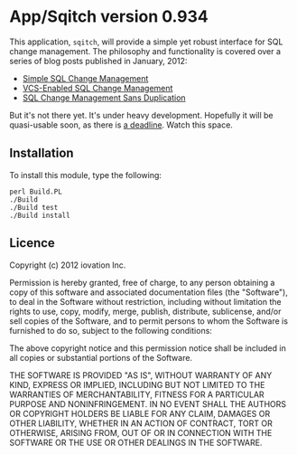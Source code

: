 App/Sqitch version 0.934
=======================

This application, `sqitch`, will provide a simple yet robust interface for SQL
change management. The philosophy and functionality is covered over a series
of blog posts published in January, 2012:

* [Simple SQL Change Management](http://justatheory.com/computers/databases/simple-sql-change-management.html)
* [VCS-Enabled SQL Change Management](http://justatheory.com/computers/databases/vcs-sql-change-management.html)
* [SQL Change Management Sans Duplication](http://justatheory.com/computers/databases/sql-change-management-sans-redundancy.html)

But it's not there yet. It's under heavy development. Hopefully it will be
quasi-usable soon, as there is
[a deadline](http://www.pgcon.org/2012/schedule/events/479.en.html). Watch
this space.

Installation
------------

To install this module, type the following:

    perl Build.PL
    ./Build
    ./Build test
    ./Build install

Licence
-------

Copyright (c) 2012 iovation Inc.

Permission is hereby granted, free of charge, to any person obtaining a copy
of this software and associated documentation files (the "Software"), to deal
in the Software without restriction, including without limitation the rights
to use, copy, modify, merge, publish, distribute, sublicense, and/or sell
copies of the Software, and to permit persons to whom the Software is
furnished to do so, subject to the following conditions:

The above copyright notice and this permission notice shall be included in all
copies or substantial portions of the Software.

THE SOFTWARE IS PROVIDED "AS IS", WITHOUT WARRANTY OF ANY KIND, EXPRESS OR
IMPLIED, INCLUDING BUT NOT LIMITED TO THE WARRANTIES OF MERCHANTABILITY,
FITNESS FOR A PARTICULAR PURPOSE AND NONINFRINGEMENT. IN NO EVENT SHALL THE
AUTHORS OR COPYRIGHT HOLDERS BE LIABLE FOR ANY CLAIM, DAMAGES OR OTHER
LIABILITY, WHETHER IN AN ACTION OF CONTRACT, TORT OR OTHERWISE, ARISING FROM,
OUT OF OR IN CONNECTION WITH THE SOFTWARE OR THE USE OR OTHER DEALINGS IN THE
SOFTWARE.
